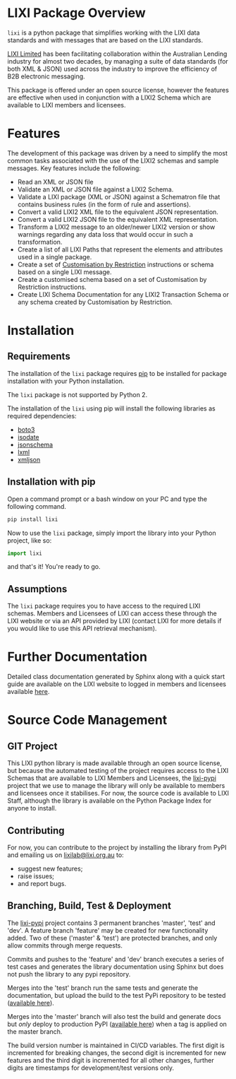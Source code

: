 LIXI Package Overview
====

``lixi`` is a python package that simplifies working with the LIXI data standards and with messages that are based on the LIXI standards. 

[LIXI Limited]([https://lixi.org.au/) has been facilitating collaboration within the Australian Lending industry for almost two decades, by managing a suite of data standards (for both XML & JSON) used across the industry to improve the efficiency of B2B electronic messaging.

This package is offered under an open source license, however the features are effective when used in conjunction with a LIXI2 Schema which are available to LIXI members  and licensees.

Features
========

The development of this package was driven by a need to simplify the most common tasks associated with the use of the LIXI2 schemas and sample messages. Key features include the following:

* Read an XML or JSON file
* Validate an XML or JSON file against a LIXI2 Schema.
* Validate a LIXI package (XML or JSON) against a Schematron file that contains business rules (in the form of rule and assertions).
* Convert a valid LIXI2 XML file to the equivalent JSON representation.
* Convert a valid LIXI2 JSON file to the equivalent XML representation.
* Transform a LIXI2 message to an older/newer LIXI2 version or show warnings regarding any data loss that would occur in such a transformation.
* Create a list of all LIXI Paths that represent the elements and attributes used in a single package.
* Create a set of [Customisation by Restriction](https://lixi.org.au/join-lixi/benefits-of-lixi-membership/premium-tools/customisation-by-restriction/) instructions or schema based on a single LIXI message.
* Create a customised schema based on a set of Customisation by Restriction instructions. 
* Create LIXI Schema Documentation for any LIXI2 Transaction Schema or any schema created by Customisation by Restriction.


Installation
============

Requirements
------------

The installation of the ``lixi`` package requires [pip](https://pypi.org/project/pip/) to be installed for package installation with your Python installation.

The ``lixi`` package is not supported by Python 2.

The installation of the ``lixi`` using pip will install the following libraries as required dependencies:

* [boto3](https://github.com/boto/boto3)
* [isodate](https://github.com/gweis/isodate/)
* [jsonschema](https://github.com/Julian/jsonschema)
* [lxml](https://lxml.de/)
* [xmljson](https://github.com/sanand0/xmljson)

Installation with pip
----------------
Open a command prompt or a bash window on your PC and type the following command. 

```python
pip install lixi
```

Now to use the ``lixi`` package, simply import the library into your Python project, like so:

```python
import lixi
```

and that's it! You're ready to go.

Assumptions
-----------

The ``lixi`` package requires you to have access to the required LIXI schemas. Members and Licensees of LIXI can access these through the LIXI website or via an API provided by LIXI (contact LIXI for more details if you would like to use this API retrieval mechanism).

# Further Documentation

Detailed class documentation generated by Sphinx along with a quick start guide are available on the LIXI website to logged in members and licensees available [here](https://smedia.lixi.org.au/python-docs/index.html).

# Source Code Management

## GIT Project

This LIXI python library is made available through an open source license, but because the automated testing of the project requires access to the LIXI Schemas that are available to LIXI Members and Licensees, the [lixi-pypi](https://standards.lixi.org.au/lixi-tech/lixi-pypi) project that we use to manage the library will only be available to members and licensees once it stabilises. For now, the source code is available to LIXI Staff, although the library is available on the Python Package Index for anyone to install.

Contributing
------------

For now, you can contribute to the project by installing the library from PyPI and emailing us on lixilab@lixi.org.au to:

* suggest new features; 
* raise issues;
* and report bugs.

Branching, Build, Test & Deployment
----------

The [lixi-pypi](https://standards.lixi.org.au/lixi-tech/lixi-pypi) project contains 3 permanent branches 'master', 'test' and 'dev'. A feature branch 'feature' may be created for new functionality added. Two of these ('master' & 'test') are protected branches, and only allow commits through merge requests. 

Commits and pushes to the 'feature' and 'dev' branch executes a series of test cases and generates the library documentation using Sphinx but does not push the library to any pypi repository. 

Merges into the 'test' branch run the same tests and generate the documentation, but upload the build to the test PyPi repository to be tested ([available here](https://test.pypi.org/project/lixi/)).

Merges into the 'master' branch will also test the build and generate docs but *only* deploy to production PyPI ([available here](https://pypi.org/project/lixi/)) when a tag is applied on the master branch.

The build version number is maintained in CI/CD variables. The first digit is incremented for breaking changes, the second digit is incremented for new features and the third digit is incremented for all other changes,  further digits are timestamps for development/test versions only.


